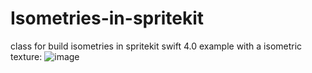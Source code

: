 # Isometries-in-spritekit
class for build isometries in spritekit swift 4.0
example with a isometric texture:
![image](https://user-images.githubusercontent.com/36310714/47292770-580b0600-d608-11e8-9e8e-be5a6c7292d3.png)
